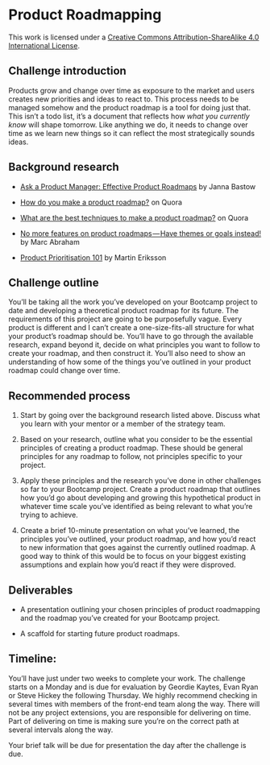 # Product Roadmapping

This work is licensed under a [Creative Commons Attribution-ShareAlike 4.0 International License](http://creativecommons.org/licenses/by-sa/4.0/).

## Challenge introduction

Products grow and change over time as exposure to the market and users creates new priorities and ideas to react to. This process needs to be managed somehow and the product roadmap is a tool for doing just that. This isn’t a todo list, it’s a document that reflects how *what you currently know* will shape tomorrow. Like anything we do, it needs to change over time as we learn new things so it can reflect the most strategically sounds ideas.

## Background research

* [Ask a Product Manager: Effective Product Roadmaps](http://www.mindtheproduct.com/2013/06/ask-a-product-manager-effective-product-roadmaps/) by Janna Bastow

* [How do you make a product roadmap?](https://www.quora.com/How-do-you-make-a-product-roadmap) on Quora

* [What are the best techniques to make a product roadmap?](https://www.quora.com/What-are-the-best-techniques-to-create-a-product-roadmap) on Quora

* [No more features on product roadmaps — Have themes or goals instead!](https://medium.com/@maa1/no-more-features-on-product-roadmaps-have-themes-or-goals-instead-484bde68a990) by Marc Abraham

* [Product Prioritisation 101](http://www.mindtheproduct.com/2012/06/product-prioritisation-101/) by Martin Eriksson

## Challenge outline

You’ll be taking all the work you’ve developed on your Bootcamp project to date and developing a theoretical product roadmap for its future. The requirements of this project are going to be purposefully vague. Every product is different and I can’t create a one-size-fits-all structure for what your product’s roadmap should be. You’ll have to go through the available research, expand beyond it, decide on what principles you want to follow to create your roadmap, and then construct it. You’ll also need to show an understanding of how some of the things you’ve outlined in your product roadmap could change over time.

## Recommended process

1. Start by going over the background research listed above. Discuss what you learn with your mentor or a member of the strategy team.

2. Based on your research, outline what you consider to be the essential principles of creating a product roadmap. These should be general principles for any roadmap to follow, not principles specific to your project.

3. Apply these principles and the research you’ve done in other challenges so far to your Bootcamp project. Create a product roadmap that outlines how you’d go about developing and growing this hypothetical product in whatever time scale you’ve identified as being relevant to what you’re trying to achieve.

4. Create a brief 10-minute presentation on what you’ve learned, the principles you’ve outlined, your product roadmap, and how you’d react to new information that goes against the currently outlined roadmap. A good way to think of this would be to focus on your biggest existing assumptions and explain how you’d react if they were disproved.

## Deliverables

* A presentation outlining your chosen principles of product roadmapping and the roadmap you’ve created for your Bootcamp project.

* A scaffold for starting future product roadmaps.

## Timeline:

You’ll have just under two weeks to complete your work. The challenge starts on a Monday and is due for evaluation by Geordie Kaytes, Evan Ryan or Steve Hickey the following Thursday. We highly recommend checking in several times with members of the front-end team along the way. There will not be any project extensions, you are responsible for delivering on time. Part of delivering on time is making sure you’re on the correct path at several intervals along the way.

Your brief talk will be due for presentation the day after the challenge is due.

